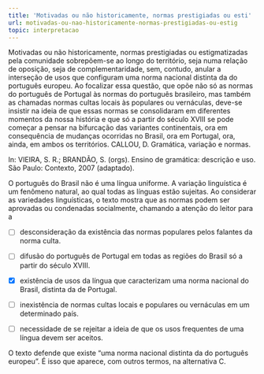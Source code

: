 ```yaml
---
title: 'Motivadas ou não historicamente, normas prestigiadas ou esti'
url: motivadas-ou-nao-historicamente-normas-prestigiadas-ou-estig
topic: interpretacao
---
```



Motivadas ou não historicamente, normas prestigiadas ou estigmatizadas pela comunidade sobrepõem-se ao longo do território, seja numa relação de oposição, seja de complementaridade, sem, contudo, anular a interseção de usos que configuram uma norma nacional distinta da do português europeu. Ao focalizar essa questão, que opõe não só as normas do português de Portugal às normas do português brasileiro, mas também as chamadas normas cultas locais às populares ou vernáculas, deve-se insistir na ideia de que essas normas se consolidaram em diferentes momentos da nossa história e que só a partir do século XVIII se pode começar a pensar na bifurcação das variantes continentais, ora em consequência de mudanças ocorridas no Brasil, ora em Portugal, ora, ainda, em ambos os territórios. CALLOU, D. Gramática, variação e normas.

In: VIEIRA, S. R.; BRANDÃO, S. (orgs). Ensino de gramática: descrição e uso. São Paulo: Contexto, 2007 (adaptado).

O português do Brasil não é uma língua uniforme. A variação linguística é um fenômeno natural, ao qual todas as línguas estão sujeitas. Ao considerar as variedades linguísticas, o texto mostra que as normas podem ser aprovadas ou condenadas socialmente, chamando a atenção do leitor para a



- [ ] desconsideração da existência das normas populares pelos falantes da norma culta.
- [ ] difusão do português de Portugal em todas as regiões do Brasil só a partir do século XVIII.
- [x] existência de usos da língua que caracterizam uma norma nacional do Brasil, distinta da de Portugal.
- [ ] inexistência de normas cultas locais e populares ou vernáculas em um determinado país.
- [ ] necessidade de se rejeitar a ideia de que os usos frequentes de uma língua devem ser aceitos.


O texto defende que existe “uma norma nacional distinta da do português europeu”. É isso que aparece, com outros termos, na alternativa C.

